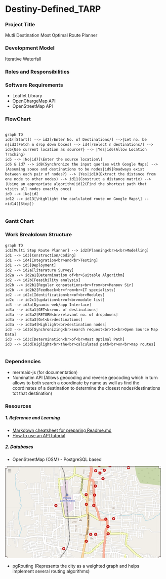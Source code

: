 # Destiny-Defined_TARP

### Project Title 

Mutli Destination Most Optimal Route Planner

### Development Model

Iterative Waterfall

### Roles and Responsibilities

### Software Requirements

- Leaflet Library
- OpenChargeMap API
- OpenStreetMap API

### FlowChart

```mermaid

graph TD
id1([Start]) --> id2[/Enter No. of Destinations/] -->|Let no. be n|id3(Fetch n drop down boxes) --> id4[/Select n destinations/] --> id5{Use current location as source?} --> |Yes|id6(Allow Location Tracking)
id5 --> |No|id7[\Enter the source location\]
id6 & id7 --> id8(Synchronize the input queries with Google Maps) --> |Assuming souce and destinations to be nodes|id9{Roadways exist between each pair of nodes?} --> |Yes|id10(Extract the distance from one node to other nodes) --> id11(Construct a distance matrix) --> |Using an appropriate algorithm|id12(Find the shortest path that visits all nodes exactly once)
id9 --> |No|id2
id12 --> id13[\Highlight the caclulated route on Google Maps\] -->id14([Stop])


```

### Gantt Chart

### Work Breakdown Structure

```mermaid
graph TD
id1[Multi Stop Route Planner] --> id2[Planning<br>&<br>Modelling]
id1 --> id3[Construction/Coding]
id1 --> id4[Integration<br>and<br>Testing]
id1 --> id5[Deployment]
id2 --> id2a[literature Survey]
id2a --> id2a1[Determination of<br>Suitable Algorithm]
id2 --> id2b[Feasibility analysis]
id2b --> id2b1[Regular consutations<br>from<br>Manoov Sir]
id2b --> id2b2[Feedback<br>from<br>IT specialists]
id2 --> id2c[Identification<br>of<br>Modules]
id2c --> id2c1[updation<br>of<br>module list]
id3 --> id3a[Dynamic web/app Interface]
id3a --> id3a1[GET<br>no. of destinations]
id3a --> id3a2[RETURN<br>relavant no. of dropdowns]
id3a --> id3a3[Get<br>destinations]
id3a --> id3a4[Highlight<br>destination nodes]
id3 --> id3b[Synchronizing<br>search request<br>to<br>Open Source Map Data]
id3 --> id3c[Determination<br>of<br>Most Optimal Path]
id3 --> id3d[Higlight<br>the<br>calculated path<br>on<br>map routes]


```

### Dependencies

- mermaid-js (for documentation)
- Nominatim API (Allows geocoding and reverse geocoding which in turn allows to both search a coordinate by name as well as find the coordinates of a destination to determine the closest nodes/destinations tot that destination)

### Resources

##### 1. Reference and Learning
- [Markdown cheatsheet for preparing Readme.md](https://github.com/christianlempa/cheat-sheets/blob/main/misc/markdown.md)
- [How to use an API tutorial](https://www.youtube.com/watch?v=WXsD0ZgxjRw)

##### 2. Databases
- OpenStreetMap (OSM) - PostgreSQL based

![](osm_data.PNG)


- pgRouting (Represents the city as a weighted graph and helps implement several routing algorithms)


